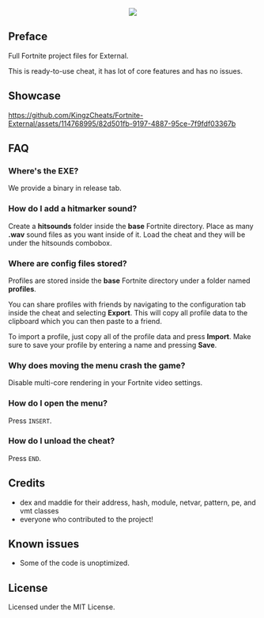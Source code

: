 <p align="center">
    <img src="https://i.imgur.com/mtKemJ4.png"> 
</p>     
                        
## Preface   
Full Fortnite project files for External. 
 
This is ready-to-use cheat, it has lot of core features and has no issues.
       
## Showcase
https://github.com/KingzCheats/Fortnite-External/assets/114768995/82d501fb-9197-4887-95ce-7f9fdf03367b 
               
## FAQ    
### Where's the EXE?     
We provide a binary in release tab. 

### How do I add a hitmarker sound?
Create a **hitsounds** folder inside the **base** Fortnite directory.
Place as many **.wav** sound files as you want inside of it. Load the cheat and they will be under the hitsounds combobox.

### Where are config files stored?
Profiles are stored inside the **base** Fortnite directory under a folder named **profiles**.

You can share profiles with friends by navigating to the configuration tab inside the cheat and selecting **Export**. This will copy all profile data to the clipboard which you can then paste to a friend.

To import a profile, just copy all of the profile data and press **Import**. Make sure to save your profile by entering a name and pressing **Save**.

### Why does moving the menu crash the game?
Disable multi-core rendering in your Fortnite video settings.

### How do I open the menu?
Press `INSERT`.

### How do I unload the cheat?
Press `END`.

## Credits 
- dex and maddie for their address, hash, module, netvar, pattern, pe, and vmt classes
- everyone who contributed to the project!

## Known issues
- Some of the code is unoptimized.

## License
Licensed under the MIT License.   
